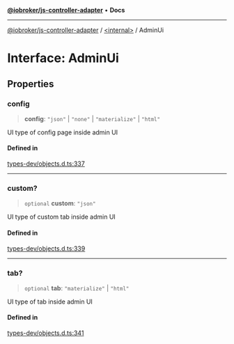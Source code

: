 [**@iobroker/js-controller-adapter**](../../README.md) • **Docs**

***

[@iobroker/js-controller-adapter](../../globals.md) / [\<internal\>](../README.md) / AdminUi

# Interface: AdminUi

## Properties

### config

> **config**: `"json"` \| `"none"` \| `"materialize"` \| `"html"`

UI type of config page inside admin UI

#### Defined in

[types-dev/objects.d.ts:337](https://github.com/ioBroker/ioBroker.js-controller/blob/99469b9944509b9c64b9a28da6d8dabf17a8ea74/packages/types-dev/objects.d.ts#L337)

***

### custom?

> `optional` **custom**: `"json"`

UI type of custom tab inside admin UI

#### Defined in

[types-dev/objects.d.ts:339](https://github.com/ioBroker/ioBroker.js-controller/blob/99469b9944509b9c64b9a28da6d8dabf17a8ea74/packages/types-dev/objects.d.ts#L339)

***

### tab?

> `optional` **tab**: `"materialize"` \| `"html"`

UI type of tab inside admin UI

#### Defined in

[types-dev/objects.d.ts:341](https://github.com/ioBroker/ioBroker.js-controller/blob/99469b9944509b9c64b9a28da6d8dabf17a8ea74/packages/types-dev/objects.d.ts#L341)
